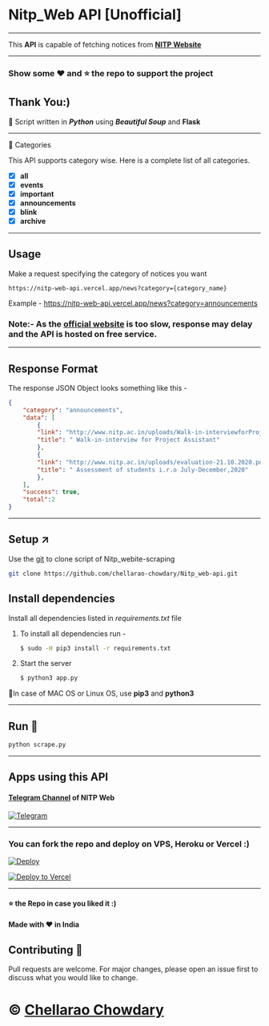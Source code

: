 # Nitp_Web API [Unofficial]

---
This **API** is capable of fetching notices from **[NITP Website](http://www.nitp.ac.in/php/home.php)**

---
### Show some :heart: and :star: the repo to support the project

Thank You:)
---

:facepunch: Script written in ***Python*** using ***Beautiful Soup*** and **Flask**

---

:construction: Categories

This API supports category wise. Here is a complete list of all categories.

- [x] __all__
- [x] __events__
- [x] __important__
- [x] __announcements__
- [x] __blink__
- [x] __archive__

---

## Usage

Make a request specifying the category of notices you want
```
https://nitp-web-api.vercel.app/news?category={category_name}
```
Example - https://nitp-web-api.vercel.app/news?category=announcements

### Note:- As the [official website](http://www.nitp.ac.in/php/home.php) is too slow, response may delay and the API is hosted on free service.
---

## Response Format

The response JSON Object looks something like this -

```JSON
{
	"category": "announcements",
	"data": [
		{
		"link": "http://www.nitp.ac.in/uploads/Walk-in-interviewforProject%20Assistant.pdf",
		"title": " Walk-in-interview for Project Assistant"
		},
		{
		"link": "http://www.nitp.ac.in/uploads/evaluation-21.10.2020.pdf",
		"title": " Assessment of students i.r.o July-December,2020"
		},
	],
	"success": true,
	"total":2
}
```

---
## Setup :arrow_upper_right:

Use the [git](https://git-scm.com/) to clone script of Nitp_webite-scraping

```bash
git clone https://github.com/chellarao-chowdary/Nitp_web-api.git
```

## Install dependencies

Install all dependencies listed in *requirements.txt* file

1. To install all dependencies run - 

    ```bash
    $ sudo -H pip3 install -r requirements.txt
    ```

2. Start the server

    ```bash 
    $ python3 app.py
    ```

:round_pushpin:In case of MAC OS or Linux OS, use **pip3** and **python3**

---

## Run :runner:

```python
python scrape.py
```

---
## Apps using this API
#### [Telegram Channel](https://telegram.dog/NITP_news) of  NITP Web
[![Telegram](https://img.shields.io/badge/Telegram-Channel-orange)](https://t.me/NITP_news)

---

### You can fork the repo and deploy on VPS, Heroku or Vercel :)  

[![Deploy](https://www.herokucdn.com/deploy/button.svg)](https://heroku.com/deploy?template=https://github.com/chellarao-chowdary/Nitp_web-api/tree/master)

[![Deploy to Vercel](https://vercel.com/button)](https://vercel.com/import/project?template=https://github.com/chellarao-chowdary/Nitp_web-api/tree/master)

---
#### :star: the Repo in case you liked it :)
#### Made with :heart: in India

## Contributing :100:
Pull requests are welcome. For major changes, please open an issue first to discuss what you would like to change.

# © [Chellarao Chowdary](https://myselfchowdary.me)